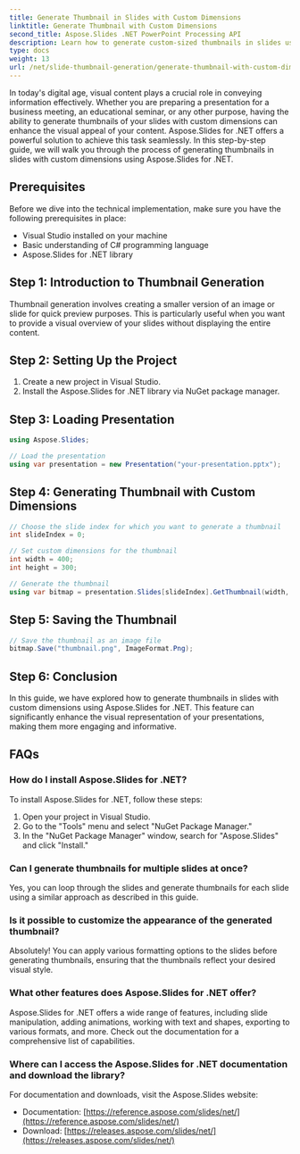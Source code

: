 ```yaml
---
title: Generate Thumbnail in Slides with Custom Dimensions
linktitle: Generate Thumbnail with Custom Dimensions
second_title: Aspose.Slides .NET PowerPoint Processing API
description: Learn how to generate custom-sized thumbnails in slides using Aspose.Slides for .NET. Step-by-step guide with source code. Enhance your presentations with engaging visuals. 
type: docs
weight: 13
url: /net/slide-thumbnail-generation/generate-thumbnail-with-custom-dimensions/
---
```


In today's digital age, visual content plays a crucial role in conveying information effectively. Whether you are preparing a presentation for a business meeting, an educational seminar, or any other purpose, having the ability to generate thumbnails of your slides with custom dimensions can enhance the visual appeal of your content. Aspose.Slides for .NET offers a powerful solution to achieve this task seamlessly. In this step-by-step guide, we will walk you through the process of generating thumbnails in slides with custom dimensions using Aspose.Slides for .NET.

## Prerequisites

Before we dive into the technical implementation, make sure you have the following prerequisites in place:

- Visual Studio installed on your machine
- Basic understanding of C# programming language
- Aspose.Slides for .NET library


## Step 1: Introduction to Thumbnail Generation

Thumbnail generation involves creating a smaller version of an image or slide for quick preview purposes. This is particularly useful when you want to provide a visual overview of your slides without displaying the entire content.

## Step 2: Setting Up the Project

1. Create a new project in Visual Studio.
2. Install the Aspose.Slides for .NET library via NuGet package manager.

## Step 3: Loading Presentation

```csharp
using Aspose.Slides;

// Load the presentation
using var presentation = new Presentation("your-presentation.pptx");
```

## Step 4: Generating Thumbnail with Custom Dimensions

```csharp
// Choose the slide index for which you want to generate a thumbnail
int slideIndex = 0;

// Set custom dimensions for the thumbnail
int width = 400;
int height = 300;

// Generate the thumbnail
using var bitmap = presentation.Slides[slideIndex].GetThumbnail(width, height);
```

## Step 5: Saving the Thumbnail

```csharp
// Save the thumbnail as an image file
bitmap.Save("thumbnail.png", ImageFormat.Png);
```

## Step 6: Conclusion

In this guide, we have explored how to generate thumbnails in slides with custom dimensions using Aspose.Slides for .NET. This feature can significantly enhance the visual representation of your presentations, making them more engaging and informative.

## FAQs

### How do I install Aspose.Slides for .NET?

To install Aspose.Slides for .NET, follow these steps:
1. Open your project in Visual Studio.
2. Go to the "Tools" menu and select "NuGet Package Manager."
3. In the "NuGet Package Manager" window, search for "Aspose.Slides" and click "Install."

### Can I generate thumbnails for multiple slides at once?

Yes, you can loop through the slides and generate thumbnails for each slide using a similar approach as described in this guide.

### Is it possible to customize the appearance of the generated thumbnail?

Absolutely! You can apply various formatting options to the slides before generating thumbnails, ensuring that the thumbnails reflect your desired visual style.

### What other features does Aspose.Slides for .NET offer?

Aspose.Slides for .NET offers a wide range of features, including slide manipulation, adding animations, working with text and shapes, exporting to various formats, and more. Check out the  documentation for a comprehensive list of capabilities.

### Where can I access the Aspose.Slides for .NET documentation and download the library?

For documentation and downloads, visit the Aspose.Slides website:
- Documentation: [https://reference.aspose.com/slides/net/](https://reference.aspose.com/slides/net/)
- Download: [https://releases.aspose.com/slides/net/](https://releases.aspose.com/slides/net/)

